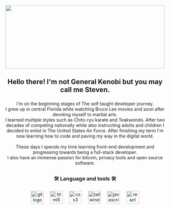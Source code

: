<div align="center">
  <img height="200" width="500" src="https://media3.giphy.com/media/v1.Y2lkPTc5MGI3NjExM281MmpjeXVhZXpqNHFyY2czd295MzBzZGF4czNteG4yZWwwcWVvcCZlcD12MV9pbnRlcm5hbF9naWZfYnlfaWQmY3Q9Zw/Nx0rz3jtxtEre/giphy.gif"  />
</div>

<h2 align="center">Hello there! I'm not General Kenobi but you may call me Steven.</h2>

###

<p align="center">I'm on the beginning stages of The self taught developer journey. 
<br>
I grew up in central Florida while watching Bruce Lee movies and soon after devoting myself to martial arts. 
<br>  
I learned multiple styles such as Chito-ryu karate and Teakwondo. After two decades of competing nationally while also instructing adults and children I decided to enlist in The United States Air Force. After finishing my term I'm now learning how to code and paving my way in the digital world. 
<br>
<br>  
These days I spends my time learning front-end development and progressing towards being a full-stack developer. 
<br>
I also have an immense passion for bitcoin, privacy tools and open source software.</p>

###

<h2 align="center"></h2>

###

<h3 align="center">🛠 Language and tools 🛠</h3>

###

<div align="center">
  <img src="https://cdn.jsdelivr.net/gh/devicons/devicon/icons/git/git-original.svg" height="40" alt="git logo"  />
  <img width="12" />
  <img src="https://cdn.jsdelivr.net/gh/devicons/devicon/icons/html5/html5-original.svg" height="40" alt="html5 logo"  />
  <img width="12" />
  <img src="https://cdn.jsdelivr.net/gh/devicons/devicon/icons/css3/css3-original.svg" height="40" alt="css3 logo"  />
  <img width="12" />
  <img src="https://cdn.jsdelivr.net/gh/devicons/devicon/icons/tailwindcss/tailwindcss-original-wordmark.svg" height="40" alt="tailwindcss logo"  />
  <img width="12" />
  <img src="https://cdn.jsdelivr.net/gh/devicons/devicon/icons/javascript/javascript-original.svg" height="40" alt="javascript logo"  />
  <img width="12" />
  <img src="https://cdn.jsdelivr.net/gh/devicons/devicon/icons/react/react-original.svg" height="40" alt="react logo"  />
</div>

###
